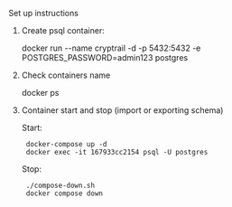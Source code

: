 Set up instructions


1. Create psql container:

    docker run --name cryptrail -d -p 5432:5432 -e POSTGRES_PASSWORD=admin123 postgres

2. Check containers name
    
    docker ps

3. Container start and stop (import or exporting schema)

    Start:

        docker-compose up -d
        docker exec -it 167933cc2154 psql -U postgres

    Stop:

        ./compose-down.sh
        docker compose down